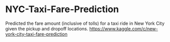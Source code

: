 # NYC-Taxi-Fare-Prediction
Predicted the fare amount (inclusive of tolls) for a taxi ride in New York City given the pickup and dropoff locations.
https://www.kaggle.com/c/new-york-city-taxi-fare-prediction
